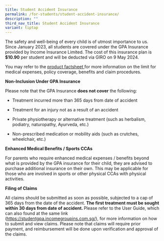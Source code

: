 ```yaml
---
title: Student Accident Insurance
permalink: /for-students/student-accident-insurance/
description: ""
third_nav_title: Student Accident Insurance
variant: tiptap
---
```

<p>The safety and well-being of every child is of utmost importance to us.
Since January 2023, all students are covered under the GPA Insurance provided
by Income Insurance Limited. The cost of this insurance plan is <strong>$10.90</strong> per
student and will be deducted via GIRO on 9 May 2024.</p>
<p>You may refer to the <a href="/files/Product_Fact_Sheet_Year_2025.pdf" rel="noopener noreferrer nofollow" target="_blank">product factsheet </a>for
more information on the limit for medical expenses, policy coverage, benefits
and claim procedures.</p>
<p><strong>Non-Inclusion Under GPA Insurance</strong>
</p>
<p>Please note that the GPA Insurance <strong>does not cover</strong> the following:&nbsp;</p>
<ul data-tight="true" class="tight">
<li>
<p>Treatment incurred more than 365 days from date of accident</p>
</li>
<li>
<p>Treatment for an injury not as a result of an accident</p>
</li>
<li>
<p>Private physiotherapy or alternative treatment (such as herbalism, podiatry,
naturopathy, Ayurveda, etc.)</p>
</li>
<li>
<p>Non-prescribed medication or mobility aids (such as crutches, wheelchair,
etc.)</p>
</li>
</ul>
<p><strong>Enhanced Medical Benefits / Sports CCAs</strong>
</p>
<p>For parents who require enhanced medical expenses / benefits beyond what
is provided by the GPA insurance for their child, they are advised to purchase
additional insurance on their own. This may be applicable for those who
are involved in sports or other physical CCAs with physical activities.</p>
<p><strong>Filing of Claims</strong>
</p>
<p>All claims should be submitted as soon as possible, subjected to a cap
of 365 days from the date of the accident. <strong>The first treatment must be sought within 30 days from date of accident. </strong> Please
refer to the User Guide, which can also found at the same link (<a href="https://studentgpa.incomegroupins.com.sg/" rel="noopener noreferrer nofollow" target="_blank">https://studentgpa.incomegroupins.com.sg/</a>),
for more information on how to submit and view claims. Please note that
claims will require prior payment, and reimbursement will be done upon
verification and approval of the claims.</p>